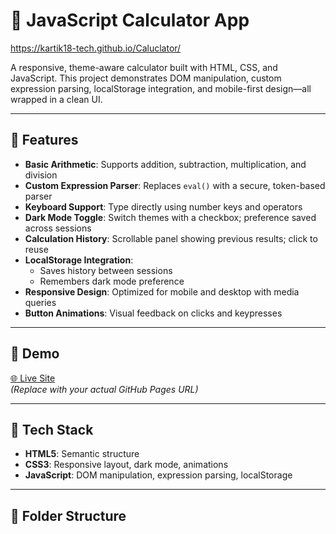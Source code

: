 # 🔢 JavaScript Calculator App
https://kartik18-tech.github.io/Caluclator/

A responsive, theme-aware calculator built with HTML, CSS, and JavaScript. This project demonstrates DOM manipulation, custom expression parsing, localStorage integration, and mobile-first design—all wrapped in a clean UI.

---

## 🚀 Features

- **Basic Arithmetic**: Supports addition, subtraction, multiplication, and division
- **Custom Expression Parser**: Replaces `eval()` with a secure, token-based parser
- **Keyboard Support**: Type directly using number keys and operators
- **Dark Mode Toggle**: Switch themes with a checkbox; preference saved across sessions
- **Calculation History**: Scrollable panel showing previous results; click to reuse
- **LocalStorage Integration**:
  - Saves history between sessions
  - Remembers dark mode preference
- **Responsive Design**: Optimized for mobile and desktop with media queries
- **Button Animations**: Visual feedback on clicks and keypresses

---

## 📱 Demo

[🌐 Live Site](https://your-username.github.io/calculator-app/)  
*(Replace with your actual GitHub Pages URL)*

---

## 🧠 Tech Stack

- **HTML5**: Semantic structure
- **CSS3**: Responsive layout, dark mode, animations
- **JavaScript**: DOM manipulation, expression parsing, localStorage

---

## 📂 Folder Structure
